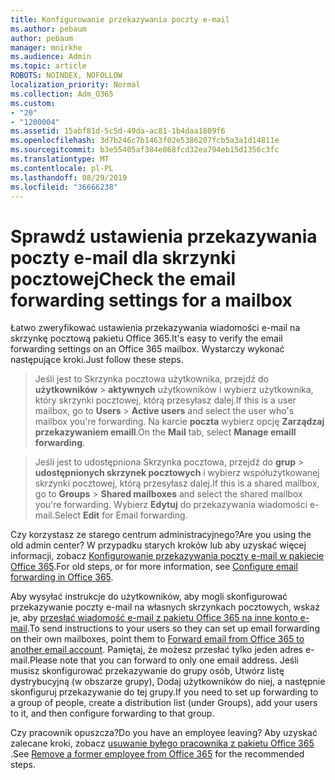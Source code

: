 ```yaml
---
title: Konfigurowanie przekazywania poczty e-mail
ms.author: pebaum
author: pebaum
manager: mnirkhe
ms.audience: Admin
ms.topic: article
ROBOTS: NOINDEX, NOFOLLOW
localization_priority: Normal
ms.collection: Adm_O365
ms.custom:
- "20"
- "1200004"
ms.assetid: 15abf81d-5c5d-49da-ac81-1b4daa1809f6
ms.openlocfilehash: 3d7b246c7b1463f02e5386207fcb5a3a1d14811e
ms.sourcegitcommit: b3e55405af384e868fcd32ea794eb15d1356c3fc
ms.translationtype: MT
ms.contentlocale: pl-PL
ms.lasthandoff: 08/29/2019
ms.locfileid: "36666238"
---
```

# <a name="check-the-email-forwarding-settings-for-a-mailbox"></a><span data-ttu-id="38b63-102">Sprawdź ustawienia przekazywania poczty e-mail dla skrzynki pocztowej</span><span class="sxs-lookup"><span data-stu-id="38b63-102">Check the email forwarding settings for a mailbox</span></span>

<span data-ttu-id="38b63-103">Łatwo zweryfikować ustawienia przekazywania wiadomości e-mail na skrzynkę pocztową pakietu Office 365.</span><span class="sxs-lookup"><span data-stu-id="38b63-103">It's easy to verify the email forwarding settings on an Office 365 mailbox.</span></span> <span data-ttu-id="38b63-104">Wystarczy wykonać następujące kroki.</span><span class="sxs-lookup"><span data-stu-id="38b63-104">Just follow these steps.</span></span>
  
> <span data-ttu-id="38b63-105">Jeśli jest to Skrzynka pocztowa użytkownika, przejdź do **użytkowników** \> **aktywnych** użytkowników i wybierz użytkownika, który skrzynki pocztowej, którą przesyłasz dalej.</span><span class="sxs-lookup"><span data-stu-id="38b63-105">If this is a user mailbox, go to **Users** \> **Active users** and select the user who's mailbox you're forwarding.</span></span> <span data-ttu-id="38b63-106">Na karcie **poczta** wybierz opcję **Zarządzaj przekazywaniem emaill**.</span><span class="sxs-lookup"><span data-stu-id="38b63-106">On the **Mail** tab, select **Manage emaill forwarding**.</span></span>
    
> <span data-ttu-id="38b63-107">Jeśli jest to udostępniona Skrzynka pocztowa, przejdź do **grup** \> **udostępnionych skrzynek pocztowych** i wybierz współużytkowanej skrzynki pocztowej, którą przesyłasz dalej.</span><span class="sxs-lookup"><span data-stu-id="38b63-107">If this is a shared mailbox, go to **Groups** \> **Shared mailboxes** and select the shared mailbox you're forwarding.</span></span> <span data-ttu-id="38b63-108">Wybierz **Edytuj** do przekazywania wiadomości e-mail.</span><span class="sxs-lookup"><span data-stu-id="38b63-108">Select **Edit** for Email forwarding.</span></span>

<span data-ttu-id="38b63-109">Czy korzystasz ze starego centrum administracyjnego?</span><span class="sxs-lookup"><span data-stu-id="38b63-109">Are you using the old admin center?</span></span> <span data-ttu-id="38b63-110">W przypadku starych kroków lub aby uzyskać więcej informacji, zobacz [Konfigurowanie przekazywania poczty e-mail w pakiecie Office 365](https://support.office.com/article/Configure-email-forwarding-in-Office-365-ab5eb117-0f22-4fa7-a662-3a6bdb0add74).</span><span class="sxs-lookup"><span data-stu-id="38b63-110">For old steps, or for more information, see [Configure email forwarding in Office 365](https://support.office.com/article/Configure-email-forwarding-in-Office-365-ab5eb117-0f22-4fa7-a662-3a6bdb0add74).</span></span>
  
<span data-ttu-id="38b63-111">Aby wysyłać instrukcje do użytkowników, aby mogli skonfigurować przekazywanie poczty e-mail na własnych skrzynkach pocztowych, wskaż je, aby [przesłać wiadomość e-mail z pakietu Office 365 na inne konto e-mail](https://support.office.com/article/Forward-email-from-Office-365-to-another-email-account-1ed4ee1e-74f8-4f53-a174-86b748ff6a0e).</span><span class="sxs-lookup"><span data-stu-id="38b63-111">To send instructions to your users so they can set up email forwarding on their own mailboxes, point them to [Forward email from Office 365 to another email account](https://support.office.com/article/Forward-email-from-Office-365-to-another-email-account-1ed4ee1e-74f8-4f53-a174-86b748ff6a0e).</span></span> <span data-ttu-id="38b63-112">Pamiętaj, że możesz przesłać tylko jeden adres e-mail.</span><span class="sxs-lookup"><span data-stu-id="38b63-112">Please note that you can forward to only one email address.</span></span> <span data-ttu-id="38b63-113">Jeśli musisz skonfigurować przekazywanie do grupy osób, Utwórz listę dystrybucyjną (w obszarze grupy), Dodaj użytkowników do niej, a następnie skonfiguruj przekazywanie do tej grupy.</span><span class="sxs-lookup"><span data-stu-id="38b63-113">If you need to set up forwarding to a group of people, create a distribution list (under Groups), add your users to it, and then configure forwarding to that group.</span></span>
  
<span data-ttu-id="38b63-114">Czy pracownik opuszcza?</span><span class="sxs-lookup"><span data-stu-id="38b63-114">Do you have an employee leaving?</span></span> <span data-ttu-id="38b63-115">Aby uzyskać zalecane kroki, zobacz [usuwanie byłego pracownika z pakietu Office 365](https://support.office.com/article/Remove-a-former-employee-from-Office-365-44d96212-4d90-4027-9aa9-a95eddb367d1.aspx) .</span><span class="sxs-lookup"><span data-stu-id="38b63-115">See [Remove a former employee from Office 365](https://support.office.com/article/Remove-a-former-employee-from-Office-365-44d96212-4d90-4027-9aa9-a95eddb367d1.aspx) for the recommended steps.</span></span>
  